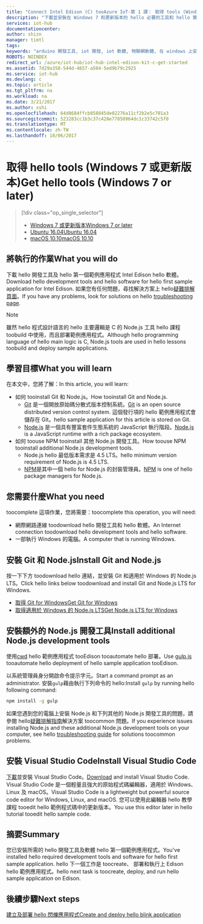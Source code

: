```yaml
---
title: "Connect Intel Edison (C) tooAzure IoT-第 1 課： 取得 tools (Windows) |Microsoft 文件"
description: "下載並安裝在 Windows 7 和更新版本的 hello 必要的工具和 hello 第一個範例應用程式 Edison 的軟體。"
services: iot-hub
documentationcenter: 
author: shizn
manager: timtl
tags: 
keywords: "arduino 開發工具, iot 開發, iot 軟體, 物聯網軟體, 在 windows 上安裝 git, 在 windows 上安裝 node js"
ROBOTS: NOINDEX
redirect_url: /azure/iot-hub/iot-hub-intel-edison-kit-c-get-started
ms.assetid: 7d29a358-544d-4657-a504-5ed9b79c2925
ms.service: iot-hub
ms.devlang: c
ms.topic: article
ms.tgt_pltfrm: na
ms.workload: na
ms.date: 3/21/2017
ms.author: xshi
ms.openlocfilehash: 64d8684ffcb858845de02276a11cf2b2e5c701a3
ms.sourcegitcommit: 523283cc1b3c37c428e77850964dc1c33742c5f0
ms.translationtype: MT
ms.contentlocale: zh-TW
ms.lasthandoff: 10/06/2017
---
```

# <a name="get-hello-tools-windows-7-or-later"></a><span data-ttu-id="37611-104">取得 hello tools (Windows 7 或更新版本)</span><span class="sxs-lookup"><span data-stu-id="37611-104">Get hello tools (Windows 7 or later)</span></span>
> [!div class="op_single_selector"]
> * <span data-ttu-id="37611-105">[Windows 7 或更新版本][windows]</span><span class="sxs-lookup"><span data-stu-id="37611-105">[Windows 7 or later][windows]</span></span>
> * <span data-ttu-id="37611-106">[Ubuntu 16.04][ubuntu]</span><span class="sxs-lookup"><span data-stu-id="37611-106">[Ubuntu 16.04][ubuntu]</span></span>
> * <span data-ttu-id="37611-107">[macOS 10.10][macos]</span><span class="sxs-lookup"><span data-stu-id="37611-107">[macOS 10.10][macos]</span></span>

## <a name="what-you-will-do"></a><span data-ttu-id="37611-108">將執行的作業</span><span class="sxs-lookup"><span data-stu-id="37611-108">What you will do</span></span>
<span data-ttu-id="37611-109">下載 hello 開發工具及 hello 第一個範例應用程式 Intel Edison hello 軟體。</span><span class="sxs-lookup"><span data-stu-id="37611-109">Download hello development tools and hello software for hello first sample application for Intel Edison.</span></span> <span data-ttu-id="37611-110">如果您有任何問題，尋找解決方案上 hello[疑難排解頁面][troubleshooting]。</span><span class="sxs-lookup"><span data-stu-id="37611-110">If you have any problems, look for solutions on hello [troubleshooting page][troubleshooting].</span></span>

> [!NOTE]
> <span data-ttu-id="37611-111">雖然 hello 程式設計語言的 hello 主要邏輯是 C 的 Node.js 工具 hello 課程 toobuild 中使用，而且部署範例應用程式。</span><span class="sxs-lookup"><span data-stu-id="37611-111">Although hello programming language of hello main logic is C, Node.js tools are used in hello lessons toobuild and deploy sample applications.</span></span>

## <a name="what-you-will-learn"></a><span data-ttu-id="37611-112">學習目標</span><span class="sxs-lookup"><span data-stu-id="37611-112">What you will learn</span></span>
<span data-ttu-id="37611-113">在本文中，您將了解：</span><span class="sxs-lookup"><span data-stu-id="37611-113">In this article, you will learn:</span></span>

* <span data-ttu-id="37611-114">如何 tooinstall Git 和 Node.js。</span><span class="sxs-lookup"><span data-stu-id="37611-114">How tooinstall Git and Node.js.</span></span>
  * <span data-ttu-id="37611-115">[Git](https://git-scm.com) 是一個開放原始碼分散式版本控制系統。</span><span class="sxs-lookup"><span data-stu-id="37611-115">[Git](https://git-scm.com) is an open source distributed version control system.</span></span> <span data-ttu-id="37611-116">這個發行項的 hello 範例應用程式會儲存在 Git。</span><span class="sxs-lookup"><span data-stu-id="37611-116">hello sample application for this article is stored on Git.</span></span>
  * <span data-ttu-id="37611-117">[Node.js](https://nodejs.org/en/) 是一個具有豐富套件生態系統的 JavaScript 執行階段。</span><span class="sxs-lookup"><span data-stu-id="37611-117">[Node.js](https://nodejs.org/en/) is a JavaScript runtime with a rich package ecosystem.</span></span>
* <span data-ttu-id="37611-118">如何 toouse NPM tooinstall 其他 Node.js 開發工具。</span><span class="sxs-lookup"><span data-stu-id="37611-118">How toouse NPM tooinstall additional Node.js development tools.</span></span>
  * <span data-ttu-id="37611-119">Node.js hello 最低版本需求是 4.5 LTS。</span><span class="sxs-lookup"><span data-stu-id="37611-119">hello minimum version requirement of Node.js is 4.5 LTS.</span></span>
  * <span data-ttu-id="37611-120">[NPM](https://www.npmjs.com)是其中一個 hello for Node.js 的封裝管理員。</span><span class="sxs-lookup"><span data-stu-id="37611-120">[NPM](https://www.npmjs.com) is one of hello package managers for Node.js.</span></span>

## <a name="what-you-need"></a><span data-ttu-id="37611-121">您需要什麼</span><span class="sxs-lookup"><span data-stu-id="37611-121">What you need</span></span>

<span data-ttu-id="37611-122">toocomplete 這項作業，您將需要：</span><span class="sxs-lookup"><span data-stu-id="37611-122">toocomplete this operation, you will need:</span></span>

* <span data-ttu-id="37611-123">網際網路連線 toodownload hello 開發工具和 hello 軟體。</span><span class="sxs-lookup"><span data-stu-id="37611-123">An Internet connection toodownload hello development tools and hello software.</span></span>
* <span data-ttu-id="37611-124">一部執行 Windows 的電腦。</span><span class="sxs-lookup"><span data-stu-id="37611-124">A computer that is running Windows.</span></span>

## <a name="install-git-and-nodejs"></a><span data-ttu-id="37611-125">安裝 Git 和 Node.js</span><span class="sxs-lookup"><span data-stu-id="37611-125">Install Git and Node.js</span></span>

<span data-ttu-id="37611-126">按一下下方 toodownload hello 連結，並安裝 Git 和適用於 Windows 的 Node.js LTS。</span><span class="sxs-lookup"><span data-stu-id="37611-126">Click hello links below toodownload and install Git and Node.js LTS for Windows.</span></span>

* [<span data-ttu-id="37611-127">取得 Git for Windows</span><span class="sxs-lookup"><span data-stu-id="37611-127">Get Git for Windows</span></span>](https://git-scm.com/download/win/)
* [<span data-ttu-id="37611-128">取得適用於 Windows 的 Node.js LTS</span><span class="sxs-lookup"><span data-stu-id="37611-128">Get Node.js LTS for Windows</span></span>](https://nodejs.org/en/)

## <a name="install-additional-nodejs-development-tools"></a><span data-ttu-id="37611-129">安裝額外的 Node.js 開發工具</span><span class="sxs-lookup"><span data-stu-id="37611-129">Install additional Node.js development tools</span></span>

<span data-ttu-id="37611-130">使用[cwd](http://gulpjs.com) hello 範例應用程式 tooEdison tooautomate hello 部署。</span><span class="sxs-lookup"><span data-stu-id="37611-130">Use [gulp.js](http://gulpjs.com) tooautomate hello deployment of hello sample application tooEdison.</span></span>

<span data-ttu-id="37611-131">以系統管理員身分開啟命令提示字元。</span><span class="sxs-lookup"><span data-stu-id="37611-131">Start a command prompt as an administrator.</span></span> <span data-ttu-id="37611-132">安裝`gulp`藉由執行下列命令的 hello:</span><span class="sxs-lookup"><span data-stu-id="37611-132">Install `gulp` by running hello following command:</span></span>

```cmd
npm install -g gulp
```

<span data-ttu-id="37611-133">如果您遇到您的電腦上安裝 Node.js 和下列其他的 Node.js 開發工具的問題，請參閱 hello[疑難排解指南][ troubleshooting]解決方案 toocommon 問題。</span><span class="sxs-lookup"><span data-stu-id="37611-133">If you experience issues installing Node.js and these additional Node.js development tools on your computer, see hello [troubleshooting guide][troubleshooting] for solutions toocommon problems.</span></span>

## <a name="install-visual-studio-code"></a><span data-ttu-id="37611-134">安裝 Visual Studio Code</span><span class="sxs-lookup"><span data-stu-id="37611-134">Install Visual Studio Code</span></span>

<span data-ttu-id="37611-135">[下載](https://code.visualstudio.com/docs/setup/windows)並安裝 Visual Studio Code。</span><span class="sxs-lookup"><span data-stu-id="37611-135">[Download](https://code.visualstudio.com/docs/setup/windows) and install Visual Studio Code.</span></span> <span data-ttu-id="37611-136">Visual Studio Code 是一個輕量且強大的原始程式碼編輯器，適用於 Windows、Linux 及 macOS。</span><span class="sxs-lookup"><span data-stu-id="37611-136">Visual Studio Code is a lightweight but powerful source code editor for Windows, Linux, and macOS.</span></span> <span data-ttu-id="37611-137">您可以使用此編輯器 hello 教學課程 tooedit hello 範例程式碼中的更新版本。</span><span class="sxs-lookup"><span data-stu-id="37611-137">You use this editor later in hello tutorial tooedit hello sample code.</span></span>

## <a name="summary"></a><span data-ttu-id="37611-138">摘要</span><span class="sxs-lookup"><span data-stu-id="37611-138">Summary</span></span>

<span data-ttu-id="37611-139">您已安裝所需的 hello 開發工具及軟體 hello 第一個範例應用程式。</span><span class="sxs-lookup"><span data-stu-id="37611-139">You've installed hello required development tools and software for hello first sample application.</span></span> <span data-ttu-id="37611-140">hello 下一個工作是 toocreate、 部署和執行上 Edison hello 範例應用程式。</span><span class="sxs-lookup"><span data-stu-id="37611-140">hello next task is toocreate, deploy, and run hello sample application on Edison.</span></span>

## <a name="next-steps"></a><span data-ttu-id="37611-141">後續步驟</span><span class="sxs-lookup"><span data-stu-id="37611-141">Next steps</span></span>

<span data-ttu-id="37611-142">[建立及部署 hello 閃爍應用程式][create-and-deploy-the-blink-application]</span><span class="sxs-lookup"><span data-stu-id="37611-142">[Create and deploy hello blink application][create-and-deploy-the-blink-application]</span></span>

<!-- Images and links -->

[troubleshooting]: iot-hub-intel-edison-kit-c-troubleshooting.md
[create-and-deploy-the-blink-application]: iot-hub-intel-edison-kit-c-lesson1-deploy-blink-app.md
[windows]: iot-hub-intel-edison-kit-c-lesson1-get-the-tools-win32.md
[ubuntu]: iot-hub-intel-edison-kit-c-lesson1-get-the-tools-ubuntu.md
[macos]: iot-hub-intel-edison-kit-c-lesson1-get-the-tools-mac.md
